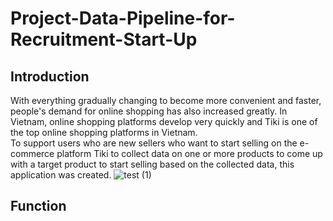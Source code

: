 # Project-Data-Pipeline-for-Recruitment-Start-Up

## Introduction
With everything gradually changing to become more convenient and faster, people's demand for online shopping has also increased greatly. In Vietnam, online shopping platforms develop very quickly and Tiki is one of the top online shopping platforms in Vietnam.
<br>
To support users who are new sellers who want to start selling on the e-commerce platform Tiki to collect data on one or more products to come up with a target product to start selling based on the collected data, this application was created.
![test (1)](https://github.com/DuyDoan233/Project-Data-Pipeline-for-Recruitment-Start-Up-/assets/101572443/dc9af1c4-4fc9-4fd7-87c3-fafedcc47b7e)

## Function
